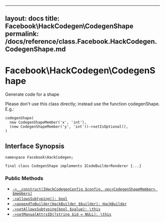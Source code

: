 
***

layout: docs
title: Facebook\\HackCodegen\\CodegenShape
permalink: /docs/reference/class.Facebook.HackCodegen.CodegenShape.md
---







# Facebook\\HackCodegen\\CodegenShape




Generate code for a shape




Please don't use this class directly; instead use
the function codegenShape.  E.g.:




```
codegenShape(
  new CodegenShapeMember('x', 'int'),
  (new CodegenShapeMember('y', 'int'))->setIsOptional(),
)
```




## Interface Synopsis




``` Hack
namespace Facebook\HackCodegen;

final class CodegenShape implements ICodeBuilderRenderer {...}
```




### Public Methods




- [` ->__construct(IHackCodegenConfig $config, vec<CodegenShapeMember> $members) `](<class.Facebook.HackCodegen.CodegenShape.__construct.md>)
- [` ->allowsSubtyping(): bool `](<class.Facebook.HackCodegen.CodegenShape.allowsSubtyping.md>)
- [` ->appendToBuilder(HackBuilder $builder): HackBuilder `](<class.Facebook.HackCodegen.CodegenShape.appendToBuilder.md>)
- [` ->setAllowsSubtyping(bool $value): \this `](<class.Facebook.HackCodegen.CodegenShape.setAllowsSubtyping.md>)
- [` ->setManualAttrsID(?string $id = NULL): \this `](<class.Facebook.HackCodegen.CodegenShape.setManualAttrsID.md>)